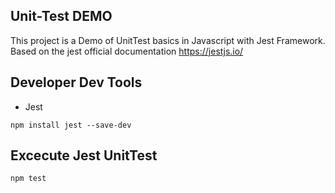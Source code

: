 ## Unit-Test DEMO

This project is a Demo of UnitTest basics in Javascript with Jest Framework.
Based on the jest official documentation https://jestjs.io/

## Developer Dev Tools

* Jest
```
npm install jest --save-dev
```

## Excecute Jest UnitTest

```
npm test
```